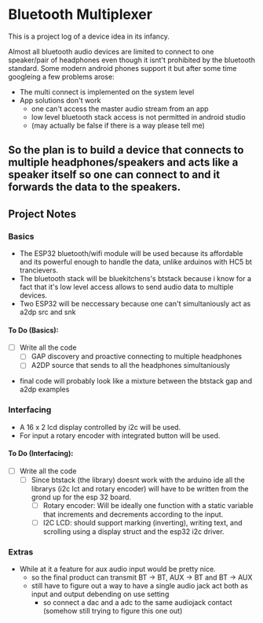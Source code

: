 # Bluetooth Multiplexer

This is a project log of a device idea in its infancy.

Almost all bluetooth audio devices are limited to connect to one speaker/pair of headphones even though it isnt't prohibited by the bluetooth standard.
Some modern android phones support it but after some time googleing a few problems arose:

* The multi connect is implemented on the system level 
* App solutions don't work
	* one can't access the master audio stream from an app
	* low level bluetooth stack access is not permitted in android studio
	* (may actually be false if there is a way please tell me)

So the plan is to build a device that connects to multiple headphones/speakers and acts like a speaker itself so one can connect to and it forwards the data to the speakers.
---

## Project Notes
### Basics

* The ESP32 bluetooth/wifi module will be used because its affordable and its powerful enough to handle the data, unlike arduinos with HC5 bt trancievers.
* The bluetooth stack will be bluekitchens's btstack because i know for a fact that it's low level access allows to send audio data to multiple devices.
* Two ESP32 will be neccessary because one can't simultaniously act as a2dp src and snk

#### To Do (Basics):
- [ ] Write all the code
	- [ ] GAP discovery and proactive connecting to multiple headphones
	- [ ] A2DP source that sends to all the headphones simultaniously
* final code will probably look like a mixture between the btstack gap and a2dp examples

### Interfacing

* A 16 x 2 lcd display controlled by i2c will be used.
* For input a rotary encoder with integrated button will be used.

#### To Do (Interfacing):
- [ ] Write all the code
	- [ ] Since btstack (the library) doesnt work with the arduino ide all the librarys (i2c lct and rotary encoder) will have to be written from the grond up for the esp 32 board.
		- [ ] Rotary encoder: Will be ideally one function with a static variable that increments and decrements according to the input.
		- [ ] I2C LCD: should support marking (inverting), writing text, and scrolling using a display struct and the esp32 i2c driver.

### Extras

* While at it a feature for aux audio input would be pretty nice.
	* so the final product can transmit BT -> BT, AUX -> BT and BT -> AUX
	* still have to figure out a way to have a single audio jack act both as input and output debending on use setting 
		* so connect a dac and a adc to the same audiojack contact (somehow still trying to figure this one out) 